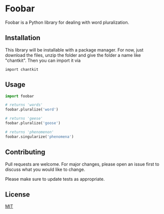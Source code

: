 # Foobar

Foobar is a Python library for dealing with word pluralization.

## Installation

This library will be installable with a package manager. For now, just download the files, unzip the folder and give the folder a name like 
"chantkit". Then you can import it via
```
import chantkit
``` 

## Usage

```python
import foobar

# returns 'words'
foobar.pluralize('word')

# returns 'geese'
foobar.pluralize('goose')

# returns 'phenomenon'
foobar.singularize('phenomena')
```

## Contributing

Pull requests are welcome. For major changes, please open an issue first
to discuss what you would like to change.

Please make sure to update tests as appropriate.

## License

[MIT](https://choosealicense.com/licenses/mit/)